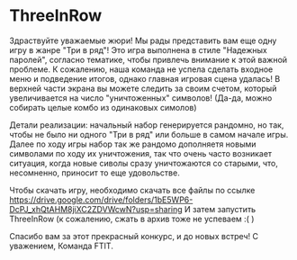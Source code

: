 # ThreeInRow
Здраствуйте уважаемые жюри! Мы рады представить вам еще одну игру в жанре "Три в ряд"!
Это игра выполнена в стиле "Надежных паролей", согласно тематике, чтобы привлечь внимание к этой важной проблеме.
К сожалению, наша команда не успела сделать входное меню и подведение итогов, однако главная игровая сцена удалась!
В верхней части экрана вы можете следить за своим счетом, который увеличивается на число "уничтоженных" символов! 
(Да-да, можно собирать целые комбо из одинаковых симолов)

Детали реализации: начальный набор генерируется рандомно, но так, чтобы не было ни одного "Три в ряд" или больше в самом 
начале игры. Далее по ходу игры набор так же рандомо дополняетя новыми символами по ходу их уничтожения, так что
очень часто возникает ситуация, когда новые сиволы сразу уничтожаются со старыми, что, несомненно, приносит то еще
удовольстве. 

Чтобы скачать игру, необходимо скачать все файлы по ссылке https://drive.google.com/drive/folders/1bE5WP6-DcPJ_xhQtAHM8jiXC2ZDVWcwN?usp=sharing
И затем запустить ThreeInRow (к сожалению, сжать в архив тоже не успеваем :( )

Спасибо вам за этот прекрасный конкурс, и до новых встреч!
С уважением,
Команда FTIT.
